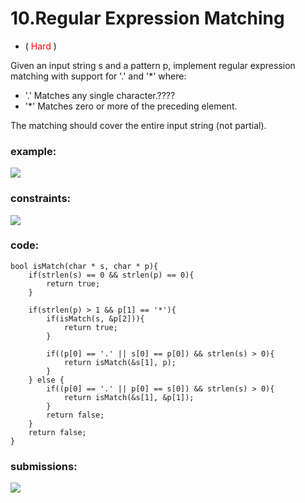 # 10.Regular Expression Matching
* (<span style="color:red"> Hard </span>)

Given an input string s and a pattern p, 
implement regular expression matching with support for '.' and '*' where:

* '.' Matches any single character.????
* '*' Matches zero or more of the preceding element.

The matching should cover the entire input string (not partial).

### example:
![](https://i.imgur.com/vOLfPMr.png)

### constraints:
![](https://i.imgur.com/lAtjBxC.png)


### code:
```
bool isMatch(char * s, char * p){
    if(strlen(s) == 0 && strlen(p) == 0){
        return true;
    }

    if(strlen(p) > 1 && p[1] == '*'){
        if(isMatch(s, &p[2])){
            return true;
        }

        if((p[0] == '.' || s[0] == p[0]) && strlen(s) > 0){
            return isMatch(&s[1], p);
        }
    } else {
        if((p[0] == '.' || p[0] == s[0]) && strlen(s) > 0){
            return isMatch(&s[1], &p[1]);
        }
        return false;
    }
    return false;
}
```

### submissions:
![](https://i.imgur.com/C1RLPW3.png)


